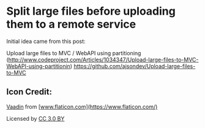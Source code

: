 # Split large files before uploading them to a remote service

Initial idea came from this post:

Upload large files to MVC / WebAPI using partitioning (http://www.codeproject.com/Articles/1034347/Upload-large-files-to-MVC-WebAPI-using-partitionin)
https://github.com/ajsondev/Upload-large-files-to-MVC


## Icon Credit:

[Vaadin](https://www.flaticon.com/authors/vaadin) from [www.flaticon.com](https://www.flaticon.com/) 

Licensed by [CC 3.0 BY](http://creativecommons.org/licenses/by/3.0/)
